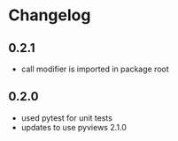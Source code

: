 # Changelog

## 0.2.1

- call modifier is imported in package root

## 0.2.0

- used pytest for unit tests
- updates to use pyviews 2.1.0
